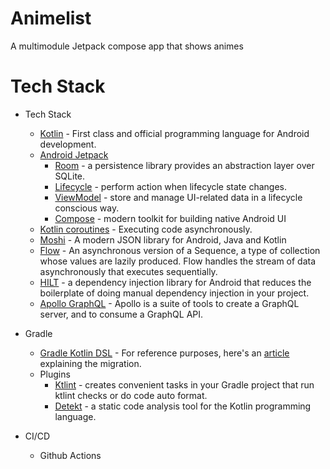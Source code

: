 # Animelist
A multimodule Jetpack compose app that shows animes 

# Tech Stack

- Tech Stack
  - [Kotlin](https://kotlinlang.org/) - First class and official programming language for Android development.
  - [Android Jetpack](https://developer.android.com/jetpack) 
    * [Room](https://developer.android.com/topic/libraries/architecture/room) - a persistence library provides an abstraction layer over SQLite.
    * [Lifecycle](https://developer.android.com/topic/libraries/architecture/lifecycle) - perform action when lifecycle state changes.
    * [ViewModel](https://developer.android.com/topic/libraries/architecture/viewmodel) - store and manage UI-related data in a lifecycle conscious way.
    * [Compose](https://developer.android.com/jetpack/compose/documentation) - modern toolkit for building native Android UI
  - [Kotlin coroutines](https://kotlinlang.org/docs/reference/coroutines-overview.html) - Executing code asynchronously.
  - [Moshi](https://square.github.io/moshi/1.x/moshi/index.html) - A modern JSON library for Android, Java and Kotlin
  - [Flow](https://kotlinlang.org/docs/reference/coroutines/flow.html) - An asynchronous version of a Sequence, a type of collection whose values are lazily produced. Flow handles the stream of data asynchronously that executes sequentially.
  - [HILT](https://developer.android.com/training/dependency-injection/hilt-android) - a dependency injection library for Android that reduces the boilerplate of doing manual dependency injection in your project.
  - [Apollo GraphQL](https://www.apollographql.com/docs/) - Apollo is a suite of tools to create a GraphQL server, and to consume a GraphQL API.


- Gradle
  * [Gradle Kotlin DSL](https://docs.gradle.org/current/userguide/kotlin_dsl.html) - For reference purposes, here's an [article](https://evanschepsiror.medium.com/migrating-to-kotlin-dsl-4ee0d6d5c977) explaining the migration.
  * Plugins
      - [Ktlint](https://github.com/JLLeitschuh/ktlint-gradle) - creates convenient tasks in your Gradle project that run ktlint checks or do code auto format.
      - [Detekt](https://github.com/detekt/detekt) - a static code analysis tool for the Kotlin programming language.
      
- CI/CD
  * Github Actions

